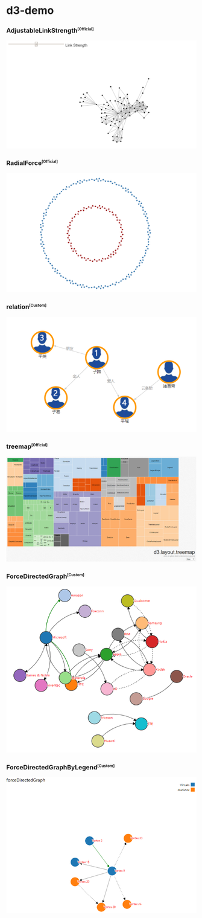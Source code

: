 # d3-demo

### AdjustableLinkStrength<sup><font size="1">[Official]</font></sup>
<div align="center">
    <img alt="AdjustableLinkStrength" src="https://raw.githubusercontent.com/wond-z/Pic/master/AdjustableLinkStrength.png">
</div>

### RadialForce<sup><font size="1">[Official]</font></sup>
<div align="center">
    <img alt="RadialForce" src="https://raw.githubusercontent.com/wond-z/Pic/master/RadialForce.png">
</div>

### relation<sup><font size="1">[Custom]</font></sup>
<div align="center">
    <img alt="relation" src="https://raw.githubusercontent.com/wond-z/Pic/master/relation.png">
</div>

### treemap<sup><font size="1">[Official]</font></sup>
<div align="center">
    <img alt="treemap" src="https://raw.githubusercontent.com/wond-z/Pic/master/treemap.png">
</div>

### ForceDirectedGraph<sup><font size="1">[Custom]</font></sup>
<div align="center">
    <img alt="ForceDirectedGraph" src="https://raw.githubusercontent.com/wond-z/Pic/master/ForceDirectedGraph.png">
</div>

### ForceDirectedGraphByLegend<sup><font size="1">[Custom]</font></sup>
<div align="center">
    <img alt="ForceDirectedGraphByLegend" src="https://raw.githubusercontent.com/wond-z/Pic/master/ForceDirectedGraphByLegend.png">
</div>
